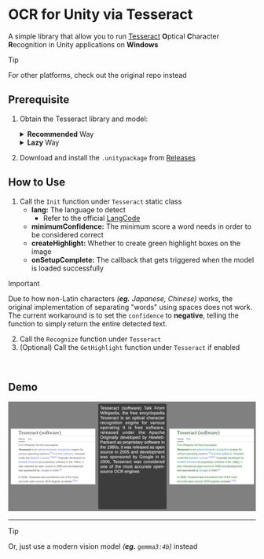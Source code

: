 # OCR for Unity via Tesseract
A simple library that allow you to run [Tesseract](https://github.com/tesseract-ocr/tesseract) **O**ptical **C**haracter **R**ecognition in Unity applications on **Windows**

> [!Tip]
> For other platforms, check out the original repo instead

## Prerequisite
1. Obtain the Tesseract library and model:

    <details>
    <summary><b>Recommended</b> Way</summary>

    1. Go to [Tesseract Installers for Windows](https://digi.bib.uni-mannheim.de/tesseract/)
    2. Download the setup `.exe`
        - This repo was built on `tesseract-ocr-w64-setup-v4.1.0.20190314.exe`
        - `v5.x` is incompatible
    3. Select the language(s) of choice and install
    4. Navigate to the installation folder
        - **Default:** `C:\Users\<user name>\AppData\Local\Tesseract-OCR`
    5. Copy all the `.dll` to the `Plugins` folder in Unity
    6. Copy the `tessdata` folder to the `StreamingAssets` folder in Unity

    </details>

    <details>
    <summary><b>Lazy</b> Way</summary>

    1. Download `Plugins.zip` from [Releases](https://github.com/Haoming02/tesseract-ocr-unity/releases) and extract into Unity
    2. Download `tessdata.zip` from [Releases](https://github.com/Haoming02/tesseract-ocr-unity/releases) and extract into the `StreamingAssets` folder in Unity

    </details>

2. Download and install the `.unitypackage` from [Releases](https://github.com/Haoming02/tesseract-ocr-unity/releases)

## How to Use

1. Call the `Init` function under `Tesseract` static class
    - **lang:** The language to detect
        - Refer to the official [LangCode](https://tesseract-ocr.github.io/tessdoc/Data-Files-in-different-versions.html)
    - **minimumConfidence:** The minimum score a word needs in order to be considered correct
    - **createHighlight:** Whether to create green highlight boxes on the image
    - **onSetupComplete:** The callback that gets triggered when the model is loaded successfully

> [!Important]
> Due to how non-Latin characters *(**eg.** Japanese, Chinese)* works, the original implementation of separating "words" using spaces does not work. The current workaround is to set the `confidence` to **negative**, telling the function to simply return the entire detected text.

2. Call the `Recognize` function under `Tesseract`
3. (Optional) Call the `GetHighlight` function under `Tesseract` if enabled

<br>

## Demo

<p align="center">
<img src="./Demo/example.png">
</p>

<hr>

> [!Tip]
> Or, just use a modern vision model *(**eg.** `gemma3:4b`)* instead
